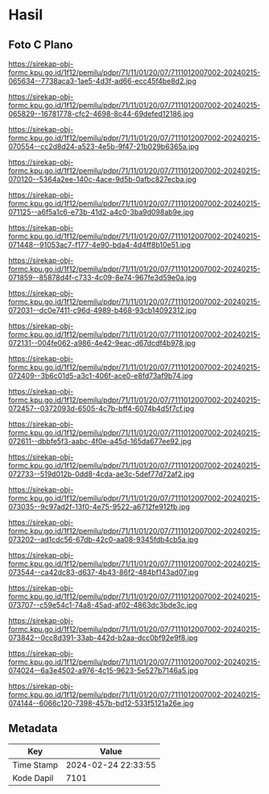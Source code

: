 # Hasil

## Foto C Plano

https://sirekap-obj-formc.kpu.go.id/1f12/pemilu/pdpr/71/11/01/20/07/7111012007002-20240215-065634--7738aca3-1ae5-4d3f-ad66-ecc45f4be8d2.jpg

https://sirekap-obj-formc.kpu.go.id/1f12/pemilu/pdpr/71/11/01/20/07/7111012007002-20240215-065829--16781778-cfc2-4698-8c44-69defed12186.jpg

https://sirekap-obj-formc.kpu.go.id/1f12/pemilu/pdpr/71/11/01/20/07/7111012007002-20240215-070554--cc2d8d24-a523-4e5b-9f47-21b029b6365a.jpg

https://sirekap-obj-formc.kpu.go.id/1f12/pemilu/pdpr/71/11/01/20/07/7111012007002-20240215-070120--5364a2ee-140c-4ace-9d5b-0afbc827ecba.jpg

https://sirekap-obj-formc.kpu.go.id/1f12/pemilu/pdpr/71/11/01/20/07/7111012007002-20240215-071125--a6f5a1c6-e73b-41d2-a4c0-3ba9d098ab9e.jpg

https://sirekap-obj-formc.kpu.go.id/1f12/pemilu/pdpr/71/11/01/20/07/7111012007002-20240215-071448--91053ac7-f177-4e90-bda4-4d4ff8b10e51.jpg

https://sirekap-obj-formc.kpu.go.id/1f12/pemilu/pdpr/71/11/01/20/07/7111012007002-20240215-071859--85878d4f-c733-4c09-8e74-967fe3d59e0a.jpg

https://sirekap-obj-formc.kpu.go.id/1f12/pemilu/pdpr/71/11/01/20/07/7111012007002-20240215-072031--dc0e7411-c96d-4989-b468-93cb14092312.jpg

https://sirekap-obj-formc.kpu.go.id/1f12/pemilu/pdpr/71/11/01/20/07/7111012007002-20240215-072131--004fe062-a986-4e42-9eac-d67dcdf4b978.jpg

https://sirekap-obj-formc.kpu.go.id/1f12/pemilu/pdpr/71/11/01/20/07/7111012007002-20240215-072409--3b6c01d5-a3c1-406f-ace0-e8fd73af9b74.jpg

https://sirekap-obj-formc.kpu.go.id/1f12/pemilu/pdpr/71/11/01/20/07/7111012007002-20240215-072457--0372093d-6505-4c7b-bff4-6074b4d5f7cf.jpg

https://sirekap-obj-formc.kpu.go.id/1f12/pemilu/pdpr/71/11/01/20/07/7111012007002-20240215-072611--dbbfe5f3-aabc-4f0e-a45d-165da677ee92.jpg

https://sirekap-obj-formc.kpu.go.id/1f12/pemilu/pdpr/71/11/01/20/07/7111012007002-20240215-072733--519d012b-0dd8-4cda-ae3c-5def77d72af2.jpg

https://sirekap-obj-formc.kpu.go.id/1f12/pemilu/pdpr/71/11/01/20/07/7111012007002-20240215-073035--9c97ad2f-13f0-4e75-9522-a6712fe912fb.jpg

https://sirekap-obj-formc.kpu.go.id/1f12/pemilu/pdpr/71/11/01/20/07/7111012007002-20240215-073202--ad1cdc56-67db-42c0-aa08-9345fdb4cb5a.jpg

https://sirekap-obj-formc.kpu.go.id/1f12/pemilu/pdpr/71/11/01/20/07/7111012007002-20240215-073544--ca42dc83-d637-4b43-86f2-484bf143ad07.jpg

https://sirekap-obj-formc.kpu.go.id/1f12/pemilu/pdpr/71/11/01/20/07/7111012007002-20240215-073707--c59e54c1-74a8-45ad-af02-4863dc3bde3c.jpg

https://sirekap-obj-formc.kpu.go.id/1f12/pemilu/pdpr/71/11/01/20/07/7111012007002-20240215-073842--0cc8d391-33ab-442d-b2aa-dcc0bf92e9f8.jpg

https://sirekap-obj-formc.kpu.go.id/1f12/pemilu/pdpr/71/11/01/20/07/7111012007002-20240215-074024--6a3e4502-a976-4c15-9623-5e527b7146a5.jpg

https://sirekap-obj-formc.kpu.go.id/1f12/pemilu/pdpr/71/11/01/20/07/7111012007002-20240215-074144--6066c120-7398-457b-bd12-533f5121a26e.jpg


## Metadata

| Key        | Value               |
| ---------- | ------------------- |
| Time Stamp | 2024-02-24 22:33:55 |
| Kode Dapil | 7101                |



